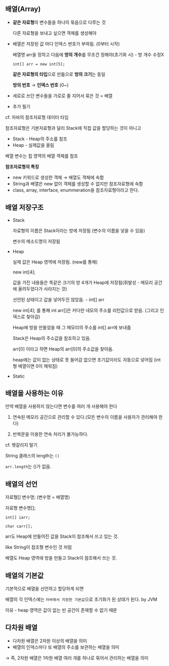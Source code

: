 ## 배열(Array)


- **같은 자료형**의 변수들을 하나의 묶음으로 다루는 것

    다른 자료형을 보내고 싶으면 객체를 생성해야

- 배열은 저장된 값 마다 인덱스 번호가 부여됨. (0부터 시작)

    배열명 arr을 정하고 다음에 **방의 개수**를 무조건 정해야(초기화 시) - 방 개수 수정X

    `int[] arr = new int[5];`

    **같은 자료형의 타입**으로 만듦으로 **방의 크기**는 동일

    **방의 번호** → **인덱스 번호** (0~)

- 세로로 쓰던 변수들을 가로로 줄 지어서 묶은 것 = 배열

- 추가 필기

cf. 자바의 참조자료형 데이터 타입

참조자료형은 기본자료형과 달리 Stack에 직접 값을 할당하는 것이 아니고

- Stack - Heap의 주소를 참조
- Heap - 실제값을 올림

배열 변수는 힙 영역의 배열 객체를 참조

**참조자료형의 특징**

- new 키워드로 생성한 객체 → 배열도 객체에 속함
- String과 배열은 new 없이 객체를 생성할 수 없지만 참조자료형에 속함
- class, array, interface, enummeration을 참조자료형이라고 한다.

## 배열 저장구조


- Stack

    자료형의 이름은 Stack이라는 방에 저장됨 (변수의 이름을 넣을 수 있음)

    변수의 메소드명이 저장됨

- Heap

    실제 값은 Heap 영역에 저장됨. (new를 통해)

    new int[4]; 

    값을 가진 내용들은 똑같은 크기의 방 4개가 Heap에 저장됨(휘발성 - 메모리 공간에 올려두었다가 사라지는 것)

    선언된 상태이고 값을 넣어두진 않았음. - int[] arr

    new int[4]; 를 통해 int arr[]은 커다란 네모의 주소를 리턴값으로 받음. (그리고 인덱스로 찾아감)

    Heap에 방을 만들었을 때 그 메모리의 주소를 int[] arr에 보내줌

    Stack은 Heap의 주소값을 참조하고 있음.

    arr[0] 이라고 하면 Heap의 arr[0]의 주소값을 찾아옴.

    heap에는 값이 없는 상태로 못 들어감 없으면 초기값이라도 자동으로 넣어짐 (int 형 배열이면 0이 채워짐)

- Static

## 배열을 사용하는 이유

만약 배열을 사용하지 않는다면 변수를 여러 개 사용해야 한다

1. 연속된 메모리 공간으로 관리할 수 있다.(모든 변수의 이름을 사용자가 관리해야 한다)

2. 반복문을 이용한 연속 처리가 불가능하다.

cf. 헷갈리지 말기

String 클래스의 length는 `()`

`arr.length`는 ()가 없음.

## 배열의 선언

자료형[] 변수명; (변수명 = 배열명)

자료형 변수명[]; 

`int[] iarr;`

`char carr[];`

arr도 Heap에 만들어진 값을 Stack이 참조해서 쓰고 있는 것. 

like String이 참조형 변수인 것 처럼

배열도 Heap 영역에 방을 만들고 Stack이 참조해서 쓰는 것.

## 배열의 기본값

기본적으로 배열을 선언하고 할당하게 되면 

배열의 각 인덱스에는 `자바에서 지정한 기본값`으로 초기화가 된 상태가 된다. by JVM

이유 - heap 영역은 값이 없는 빈 공간이 존재할 수 없기 때문

## 다차원 배열

- 다차원 배열은 2차원 이상의 배열을 의미
- 배열의 인덱스마다 또 배열의 주소를 보관하는 배열을 의미

→ 즉, 2차원 배열은 1차원 배열 여러 개를 하나로 묶어서 관리하는 배열을 의미
